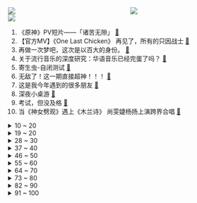 <div >
	<a style="float:left;width:55%;" href = "https://github.com/anuraghazra/github-readme-stats">
	 <img src = "https://github-readme-stats.vercel.app/api?username=iuuuuuaena&theme=buefy&show_icons=true"/>
	</a>
	<a  style="float:right;width:45%" href = "https://github.com/anuraghazra/github-readme-stats">
	 <img  src="https://github-readme-stats.vercel.app/api/top-langs/?username=anuraghazra&layout=compact"/>
	</a>
	</div>

[![](https://img.shields.io/badge/jxd-@jxdgogogo.xyz-yellowgreen.svg)](https://www.jxdgogogo.xyz)<br>
1. 《原神》PV短片——「诸苦无隙」 [:link:](//www.bilibili.com/video/BV1R84y187Y5) <br>
2. 【官方MV】《One Last Chicken》 再见了，所有的只因战士 [:link:](//www.bilibili.com/video/BV1Mx4y137fa) <br>
3. 再做一次梦吧，这次是以百大的身份。 [:link:](//www.bilibili.com/video/BV17G4y1C7de) <br>
4. 关于流行音乐的深度研究：华语音乐已经完蛋了吗？ [:link:](//www.bilibili.com/video/BV1m8411P7v7) <br>
5. 寄生虫-自闭测试 [:link:](//www.bilibili.com/video/BV1224y1a7ks) <br>
6. 无敌了！这一期直接超神！！！ [:link:](//www.bilibili.com/video/BV1WG4y1C7mT) <br>
7. 这是我今年遇到的很多朋友 [:link:](//www.bilibili.com/video/BV15P4y1k7Wz) <br>
8. 深夜小桌游 [:link:](//www.bilibili.com/video/BV1FW4y137Tx) <br>
9. 考试，但没及格 [:link:](//www.bilibili.com/video/BV1vP4y1k7V7) <br>
10. 当《神女劈观》遇上《木兰诗》 尚雯婕杨扬上演跨界合唱 [:link:](//www.bilibili.com/video/BV1oY4y1f7qf) <br>
<details>
<summary>10 ~ 20</summary>

11. “小英雄大肚腩” [:link:](//www.bilibili.com/video/BV1NM411c7kM) <br>
12. 黄沙无绿肥，老树独饮酒。清枝衬明月，惆怅落满杯。复原白居易诗中的黄金角狮 [:link:](//www.bilibili.com/video/BV12G4y1k7S4) <br>
13. “我玩了400个小时不知火舞，但我从没见过她长什么样” [:link:](//www.bilibili.com/video/BV1DY411y7Fj) <br>
14. 我想养个这玩意儿 [:link:](//www.bilibili.com/video/BV1FG4y1w7T7) <br>
15. 都什么年代，谁还当传统齐天大圣？！！ [:link:](//www.bilibili.com/video/BV1k14y1T745) <br>
16. 又是一年 [:link:](//www.bilibili.com/video/BV1jD4y1W7XH) <br>
17. 《流浪地球2》定义主题曲《人是_》MV！纵使光亮微茫，依然奋力前行！命运打不败活着！ [:link:](//www.bilibili.com/video/BV1bY41197mq) <br>
18. 【春节贺岁片】拐角遇到真爱，也有可能是警察 [:link:](//www.bilibili.com/video/BV1d84y187h1) <br>
19. ⚡ 舞 动 春 晚 ⚡ [:link:](//www.bilibili.com/video/BV1aY411y7vk) <br>
</details>
<details>
<summary>19 ~ 20</summary>

20. 快过年了玩个游戏虐待一下自己 [:link:](//www.bilibili.com/video/BV1XT41127jP) <br>
21. 开会不小心露出了自己的浏览记录 [:link:](//www.bilibili.com/video/BV1jx4y137FY) <br>
22. 三年之期 我的世界永恒的MC生存 二周目EP1 [:link:](//www.bilibili.com/video/BV1r8411N7am) <br>
23. (现实世界 vs 中二动漫) 不行了 中二病犯了！ [:link:](//www.bilibili.com/video/BV1CD4y1W7u3) <br>
24. 进击的巨人墨子（分享一波奇奇怪怪的知识） [:link:](//www.bilibili.com/video/BV14K411C77k) <br>
25. 《明日方舟》限定干员「重岳」前瞻PV [:link:](//www.bilibili.com/video/BV18M411b7dm) <br>
26. 排号200桌，等位5小时？好悬没把我饿死【凭啥排长队ep04-朱光玉火锅】 [:link:](//www.bilibili.com/video/BV1zW4y137qi) <br>
27. 既然拿百大了 那不装了 [:link:](//www.bilibili.com/video/BV1iD4y1W7v8) <br>
28. “从没想过这碗面，会改变我的这一年。” [:link:](//www.bilibili.com/video/BV1jx4y137Lq) <br>
</details>
<details>
<summary>28 ~ 30</summary>

29. 时隔3年终于回国，第一次带爸妈，探秘最贵黑珍珠3钻家乡菜！ [:link:](//www.bilibili.com/video/BV19v4y1y7j8) <br>
30. 300W粉UP主开什么车？雨哥到处跑座驾曝光！ [:link:](//www.bilibili.com/video/BV1XY4y1f7aQ) <br>
31. 在这寒冷的冬季吃上热乎的,给孩子带来温暖是家人们赋予的,所以我很感谢大家 [:link:](//www.bilibili.com/video/BV1yW4y137em) <br>
32. 《Crazy》 Cover  Gnarls Barkley [:link:](//www.bilibili.com/video/BV19A411Z7Np) <br>
33. 同学聚会遇到了前女友，说起当年的故事。 [:link:](//www.bilibili.com/video/BV1BG4y1A729) <br>
34. 史上用料最奢华的“巧克力砖”！一刀切下去，嘴角流下拉丝的眼泪…… [:link:](//www.bilibili.com/video/BV14P4y1k7WQ) <br>
35. 【奇谭】“生活把我搓成桃，大圣送我三根毛” [:link:](//www.bilibili.com/video/BV1Ne4y1F7kV) <br>
36. 什锦区UP主为何能拿百大?【7年回顾】 [:link:](//www.bilibili.com/video/BV1kK411C7eh) <br>
37. B 站 热 门 审 核 现 状 [:link:](//www.bilibili.com/video/BV1kx4y137HT) <br>
</details>
<details>
<summary>37 ~ 40</summary>

38. 万人直播！偷拍女友尬舞社死...竟冲上热榜第一！？！ [:link:](//www.bilibili.com/video/BV1Cx4y1g767) <br>
39. 正义降魔 [:link:](//www.bilibili.com/video/BV1eY4y1f7ZA) <br>
40. 论文中期检查现状 [:link:](//www.bilibili.com/video/BV1d24y1a72d) <br>
41. 2022年度未播出视频大放送——假如相亲对象的好友是HR（2 [:link:](//www.bilibili.com/video/BV1SG4y1A7Bd) <br>
42. 别拦着我，我要拯救世界！ [:link:](//www.bilibili.com/video/BV1JR4y127hC) <br>
43. 土坑酸菜重现市场，风评却变了？ [:link:](//www.bilibili.com/video/BV1Zd4y157kJ) <br>
44. 还记得他吗？德国志愿者卢安克，深入广西深山中支教十八年 [:link:](//www.bilibili.com/video/BV1uP4y1k7yj) <br>
45. 玩游戏像高考，渡劫像考研，炼个药还得研究中医？！ [:link:](//www.bilibili.com/video/BV1WR4y127gc) <br>
46. 春晚预测小品：《闺 蜜》 [:link:](//www.bilibili.com/video/BV1B14y1u7Gh) <br>
</details>
<details>
<summary>46 ~ 50</summary>

47. 拼夕夕里3块5一个的“嫩牛五方”，你敢吃吗？？ [:link:](//www.bilibili.com/video/BV1TM411c7gv) <br>
48. 采访百万粉up主，原来他们私底下是这样…. [:link:](//www.bilibili.com/video/BV1je4y1F7mw) <br>
49. 这么可爱真是抱歉！❤️【咬人猫】 [:link:](//www.bilibili.com/video/BV1XY411y7HN) <br>
50. 食 食 物 者 为 俊 杰 [:link:](//www.bilibili.com/video/BV1qY411y7dD) <br>
51. 2023迦勒底新春会 [:link:](//www.bilibili.com/video/BV128411N7Ny) <br>
52. 凌晨三点瞒着我爸偷偷去便利店狂吃大鸡腿 [:link:](//www.bilibili.com/video/BV1WD4y1W79y) <br>
53. 史上最厕一月番？史上最乐一月番！2023一月新番开播吐槽！ [:link:](//www.bilibili.com/video/BV1A14y1g7PC) <br>
54. 必须严惩！ [:link:](//www.bilibili.com/video/BV14D4y1W7q3) <br>
55. 3D版？毁灭菇的压迫感！ [:link:](//www.bilibili.com/video/BV17d4y177N7) <br>
</details>
<details>
<summary>55 ~ 60</summary>

56. 多音字都是咋来的？ [:link:](//www.bilibili.com/video/BV1fP4y1r71X) <br>
57. 这都什么乱七八糟的模拟器啦！？ [:link:](//www.bilibili.com/video/BV1Z8411P71C) <br>
58. 《夜  袭  流  浪  者》 [:link:](//www.bilibili.com/video/BV1kM411b7Mv) <br>
59. 一口气看完猪猪侠之变身战队，GG爆的满级号被队友给玩废了！ [:link:](//www.bilibili.com/video/BV1BY411y7ZE) <br>
60. 我对这土地没有一点感情，评分9.3，中国最震撼的乡村纪录片！ [:link:](//www.bilibili.com/video/BV1Mv4y1i7FD) <br>
61. 河南8旬老人夜市摆摊，利润仅2毛，顾客寥寥无几！ [:link:](//www.bilibili.com/video/BV1gA411f7Dn) <br>
62. 一封以命送出的血书，竟改写了关羽命运？| 夏磊刘照坤献声，《川流：驿人》揭开历史阴影下的细节 [:link:](//www.bilibili.com/video/BV1CM411b7wQ) <br>
63. 【TF家族】《一起去做的N件事》第十三件事：一起来释放吧！ [:link:](//www.bilibili.com/video/BV1aW4y137ue) <br>
64. 羊 村 年 会 [:link:](//www.bilibili.com/video/BV1H14y1u7nF) <br>
</details>
<details>
<summary>64 ~ 70</summary>

65. 满门忠烈 [:link:](//www.bilibili.com/video/BV1aR4y1276c) <br>
66. 骑行东北，寒潮到来大降温没找到庇护所，零下28度被迫雪地露营 [:link:](//www.bilibili.com/video/BV19R4y1Y7Qe) <br>
67. “睡教” [:link:](//www.bilibili.com/video/BV1YY4y1f7DH) <br>
68. 张镇辉台球正经教学【6个不太建议使用的技巧】17.0版本 [:link:](//www.bilibili.com/video/BV1wv4y117mi) <br>
69. 新概念“娱乐” [:link:](//www.bilibili.com/video/BV1B84y1h7q5) <br>
70. 来欣赏这位浪漫又务实的男人吧 [:link:](//www.bilibili.com/video/BV1Wx4y137o5) <br>
71. 【流浪地球2 | 定义主题曲《人是_》MV】周深震撼献唱，诉说人类的勇气与坚毅！ [:link:](//www.bilibili.com/video/BV18R4y1Y7Zz) <br>
72. 2023未定事件簿新春会 [:link:](//www.bilibili.com/video/BV1Bd4y1L7R7) <br>
73. 鹰酱的厨房初体验！ [:link:](//www.bilibili.com/video/BV1qG4y1c7QJ) <br>
</details>
<details>
<summary>73 ~ 80</summary>

74. 《放假回家被骂十二则》 [:link:](//www.bilibili.com/video/BV1S84y1h7r1) <br>
75. 全职UP这一年：难以启齿，避而不谈的问题今天全交代了 [:link:](//www.bilibili.com/video/BV1AG4y1C7Ks) <br>
76. 🤤探长，我是女人🤤 [:link:](//www.bilibili.com/video/BV1U14y1u7Bc) <br>
77. 用说唱科普生僻字 一起来听央视boys的《跟着我念字正腔圆》 [:link:](//www.bilibili.com/video/BV1XK411C7Mq) <br>
78. 【医学博士】耗时30天，制作了一份全网最全《新冠说明书》I 关于新冠，说点实话！ [:link:](//www.bilibili.com/video/BV1pY411977z) <br>
79. 芬兰家人被成都冒烤鸭香到全场震惊！狂扫一大桌四川名小吃！担担面辣豆花儿疯狂抢食！撑到扶墙出！ [:link:](//www.bilibili.com/video/BV1JD4y1H7wp) <br>
80. 多拉尔·海兰察：从放牛娃，到一等公，这一生如何回首？【乾隆往事】 [:link:](//www.bilibili.com/video/BV1Md4y1L75s) <br>
81. 人类发源地非洲，为什么现在卷不出一个大国？【为什么历史42】 [:link:](//www.bilibili.com/video/BV1B24y1a7v1) <br>
82. 【2023欢乐春节音乐会】穿越千年文明，邂逅神鸟 [:link:](//www.bilibili.com/video/BV1224y1Y7QA) <br>
</details>
<details>
<summary>82 ~ 90</summary>

83. 我只能说，这任务真有趣 [:link:](//www.bilibili.com/video/BV1YR4y127sd) <br>
84. 凝望金杯？慌得一批？球王梅西迎来世纪加冕！ [:link:](//www.bilibili.com/video/BV1SG4y1y7Rg) <br>
85. 当一个玩家输出练的全是弓箭手，这是她游戏的变化 [:link:](//www.bilibili.com/video/BV1z3411o7gs) <br>
86. 19岁 拿了百大 [:link:](//www.bilibili.com/video/BV18R4y1Y7Qn) <br>
87. 医学奇迹？！我捡的瘫痪小猫会蹬腿了！！！ [:link:](//www.bilibili.com/video/BV1oP4y1r77e) <br>
88. 中国婆婆给外国媳妇买三金 小哒莎感动哭了！这金手镯也太贵了！ [:link:](//www.bilibili.com/video/BV1EG4y1C7ob) <br>
89. 棋魂战鹰，招招完美 [:link:](//www.bilibili.com/video/BV1mx4y1g7vH) <br>
90. 前年，我救了一只秃鹫，发了誓说只要它活下来我就再单身两年，没想到它活了，我也单身了两年。我掰着手指头算，两年快到了，我的桃花也快该到了吧，然后…然后… [:link:](//www.bilibili.com/video/BV1XA411d7mM) <br>
91. 一盒榨菜卖800块？原来砖家说我们吃不起的榨菜是这个？ [:link:](//www.bilibili.com/video/BV1Sv4y1y7K7) <br>
</details>
<details>
<summary>91 ~ 100</summary>

92. 《原神》2023宣传视频-「来自群星II」愿旅途永不停息 [:link:](//www.bilibili.com/video/BV1qG4y1L7gi) <br>
93. BILIBILI POWER UP 2022百大UP主盛典 全程回顾（上） [:link:](//www.bilibili.com/video/BV19D4y1p7WF) <br>
94. 憋笑大挑战：五种难度视频，你能通关吗？ [:link:](//www.bilibili.com/video/BV1MP4y1y7Lb) <br>
95. 有种上学被抽查知识点的快感（5） [:link:](//www.bilibili.com/video/BV1JA411o7uT) <br>
96. ⚡还得是《叶罗丽》味冲啊！⚡ [:link:](//www.bilibili.com/video/BV1Cd4y1j7eH) <br>
97. 错综复杂，细节爆炸，这才叫真正的爽剧！深度解说《黑暗荣耀》（下） [:link:](//www.bilibili.com/video/BV1uG4y1C7Wg) <br>
98. 亻尔 干 口麻 [:link:](//www.bilibili.com/video/BV1hY4y1f7PW) <br>
99. 把原神全部的糖塞入一首《深海回响》中...「原神/填词/翻唱/深海回响/4K」 [:link:](//www.bilibili.com/video/BV1P84y1Y7P5) <br>
100. “国运线” [:link:](//www.bilibili.com/video/BV15P4y1k75e) <br>
</details>
